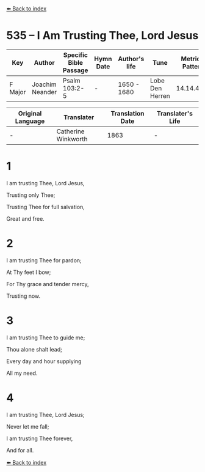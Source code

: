 [⬅️ Back to index](../README.md)

# 535 – I Am Trusting Thee, Lord Jesus

Key | Author   | Specific Bible Passage     |Hymn Date |Author's life |Tune |Metrical Pattern   |Composer/Source                                                                                        
-- | --------- | ---------------------------|----------|--------------|-----|-------------------|-------------   
F Major  | Joachim Neander      | Psalm 103:2-5 | -  | 1650 - 1680 | Lobe Den Herren | 14.14.4.7.8 | Chorale Book for England, 1863 

Original Language | Translater | Translation Date   | Translater's Life     
----------------- | --------- | --------------------|-------------   
\-  | Catherine Winkworth      | 1863 | -  | 1827 - 1878 



# 1

I am trusting Thee, Lord Jesus,

Trusting only Thee;

Trusting Thee for full salvation,

Great and free.



# 2

I am trusting Thee for pardon;

At Thy feet I bow;

For Thy grace and tender mercy,

Trusting now.



# 3

I am trusting Thee to guide me;

Thou alone shalt lead;

Every day and hour supplying

All my need.



# 4

I am trusting Thee, Lord Jesus;

Never let me fall;

I am trusting Thee forever,

And for all.

[⬅️ Back to index](../README.md)
